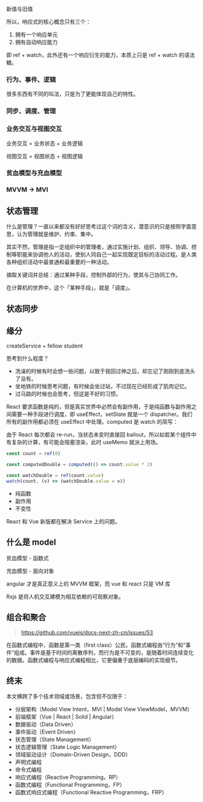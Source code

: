 新值与旧值

所以，响应式的核心概念只有三个：

1. 拥有一个响应单元
2. 拥有自动响应能力

即 ref + watch，此外还有一个响应衍生的能力，本质上只是 ref + watch 的语法糖。

### 行为、事件、逻辑

很多东西有不同的叫法，只是为了更能体现自己的特性。

### 同步、调度、管理

### 业务交互与视图交互

业务交互 = 业务状态 + 业务逻辑

视图交互 = 视图状态 + 视图逻辑

### 贫血模型与充血模型

### MVVM -> MVI

## 状态管理

什么是管理？一直以来都没有好好思考过这个词的含义，潜意识的只是按照字面意思，认为管理就是维护、约束、集中。

其实不然，管理是指一定组织中的管理者，通过实施计划、组织、领导、协调、控制等职能来协调他人的活动，使别人同自己一起实现既定目标的活动过程。是人类各种组织活动中最普通和最重要的一种活动。

摘取关键词并总结：通过某种手段，控制外部的行为，使其与己协同工作。

在计算机的世界中，这个「某种手段」，就是「调度」。

## 状态同步

## 缘分

createService + fellow student

思考到什么程度？

- 洗澡的时候有时会想一些问题，以致于我回过神之后，却忘记了刚刚到底洗头了没有。
- 坐地铁的时候思考问题，有时候会坐过站，不过现在已经形成了肌肉记忆。
- 过马路的时候也会思考，但这是不好的习惯。

React 要求函数是纯的，但是真实世界中必然会有副作用，于是纯函数与副作用之间需要一种手段进行调度，即 useEffect，setState 就是一个 dispatcher。我们所有的副作用都必须在 useEffect 中处理。computed 是 watch 的简写：

由于 React 每次都会 re-run，当状态未变时直接回 bailout，所以如若某个组件中有复杂的计算，有可能会阻塞渲染，此时 useMemo 就派上用场。

```ts
const count = ref(0)

const computedDouble = computed(() => count.value * 2)

const watchDouble = ref(count.value)
watch(count, (v) => (watchDouble.value = v))
```

- 纯函数
- 副作用
- 不变性

React 和 Vue 新版都在解决 Service 上的问题。

## 什么是 model

贫血模型 - 函数式

充血模型 - 面向对象

angular 才是真正意义上的 MVVM 框架，而 vue 和 react 只是 VM 库

Rxjs 是将人机交互建模为相互依赖的可观察对象。

## 组合和聚合

> <https://github.com/vuejs/docs-next-zh-cn/issues/53>

在函数式编程中，函数是第一类（first class）公民，函数式编程由“行为”和“事件”组成。事件是基于时间的离散序列，而行为是不可变的，是随着时间连续变化的数据。函数式编程与响应式编程相比，它更偏重于底层编码的实现细节。

## 终末

本文横跨了多个技术领域或场景，包含但不仅限于：

- 分层架构（Model View Intent，MVI | Model View ViewModel，MVVM）
- 前端框架（Vue | React | Solid | Angular）
- 数据驱动（Data Driven）
- 事件驱动（Event Driven）
- 状态管理（State Management）
- 状态逻辑管理（State Logic Management）
- 领域驱动设计（Domain-Driven Design，DDD）
- 声明式编程
- 命令式编程
- 响应式编程（Reactive Programming，RP）
- 函数式编程（Functional Programming，FP）
- 函数式响应式编程（Functional Reactive Programming，FRP）
